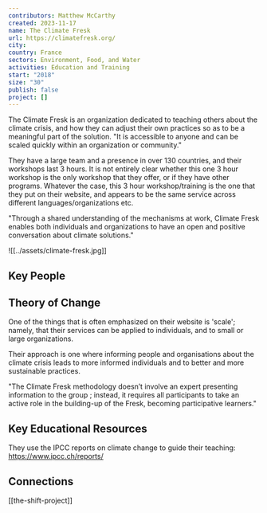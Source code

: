 ```yaml
---
contributors: Matthew McCarthy
created: 2023-11-17
name: The Climate Fresk
url: https://climatefresk.org/
city: 
country: France
sectors: Environment, Food, and Water
activities: Education and Training
start: "2018"
size: "30"
publish: false
project: []
---
```



The Climate Fresk is an organization dedicated to teaching others about the climate crisis, and how they can adjust their own practices so as to be a meaningful part of the solution. "It is accessible to anyone and can be scaled quickly within an organization or community."

They have a large team and a presence in over 130 countries, and their workshops last 3 hours. It is not entirely clear whether this one 3 hour workshop is the only workshop that they offer, or if they have other programs. Whatever the case, this 3 hour workshop/training is the one that they put on their website, and appears to be the same service across different languages/organizations etc. 

"Through a shared understanding of the mechanisms at work, Climate Fresk enables both individuals and organizations to have an open and positive conversation about climate solutions."


![[../assets/climate-fresk.jpg]]



## Key People

## Theory of Change

One of the things that is often emphasized on their website is 'scale'; namely, that their services can be applied to individuals, and to small or large organizations. 

Their approach is one where informing people and organisations about the climate crisis leads to more informed individuals and to better and more sustainable practices. 

"The Climate Fresk methodology doesn’t involve an expert presenting information to the group ; instead, it requires all participants to take an active role in the building-up of the Fresk, becoming participative learners."
## Key Educational Resources

They use the IPCC reports on climate change to guide their teaching: https://www.ipcc.ch/reports/

## Connections

[[the-shift-project]]


